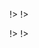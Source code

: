 

<!agenda|title=International Workshop on Smalltalk Technologies

<!day|start=23 / 08 / 2022

<!segment|start=10:30

<!talk|subject=Using Moose platform for the implementation of a Software Product Line according to model-based Delta-Oriented Programming&length=30&author=Boubou Thiam Niang, Giacomo Kahn, Nawel Amokrane, Yacine Ouzrout, Mustapha Derras and Jannik Laval&room=Room A5!>
<!talk|subject=Towards Object-centric Time-traveling Debuggers&length=30&author=Maximilian Ignacio Willembrinck Santander, Steven Costiou, Adrien Vanègue and Anne Etien&room=Room A5!>
<!talk|subject=Transformation-based Refactorings: a First Analysis&length=30&author=Nicolas Anquetil, Miguel Campero, Stéphane Ducasse, Juan-Pablo Sandoval Alcocer and Pablo Tesone&room=Room A5!>

!>
!>

<!day|start=25 / 08 / 2022

<!segment|start=10:30

<!talk|subject=Design Principles for a High-performance Smalltalk&length=30&author=D. Mason&room=Room A5!>
<!talk|subject=How Fast is AI in Pharo? Benchmarking Linear Regression&length=30&author=Oleksandr Zaitsev, Sebastian Jordan Montaño and Stéphane Ducasse&room=Room A5!>
<!talk|subject=Can We Automatically Generate Class Comments in Pharo?&length=30&author=Pooja Rani, Alexandre Bergel, Lino Hess, Timo Kehrer and Oscar Nierstrasz&room=Room A5!>

!>
!>
